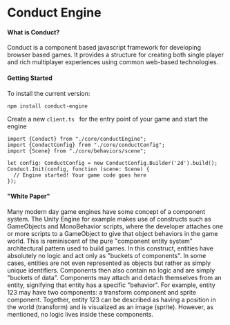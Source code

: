 # Conduct Engine

#### What is Conduct?

Conduct is a component based javascript framework for developing browser based games.
It provides a structure for creating both single player and rich multiplayer
experiences using common web-based technologies. 

#### Getting Started

To install the current version:
```
npm install conduct-engine
```
Create a new `client.ts ` for the entry point of your game and start the engine
```
import {Conduct} from "./core/conductEngine";
import {ConductConfig} from "./core/conductConfig";
import {Scene} from "./core/behaviors/scene";

let config: ConductConfig = new ConductConfig.Builder('2d').build();
Conduct.Init(config, function (scene: Scene) {
  // Engine started! Your game code goes here
});
```

#### "White Paper"

Many modern day game engines have some concept of a component system. 
The Unity Engine for example makes use of constructs such as GameObjects and MonoBehavior scripts,
where the developer attaches one or more scripts to a GameObject to give that object behaviors in
the game world. This is reminiscent of the pure "component entity system" architectural pattern used
to build games. In this construct, entities have absolutely no logic and act only as "buckets of 
components". In some cases, entities are not even represented as objects but rather as simply unique
identifiers. Components then also contain no logic and are simply "buckets of data". Components may
attach and detach themselves from an entity, signifying that entity has a specific "behavior". For 
example, entity 123 may have two components: a transform component and sprite component. Together,
entity 123 can be described as having a position in the world (transform) and is visualized as an
image (sprite). However, as mentioned, no logic lives inside these components. 